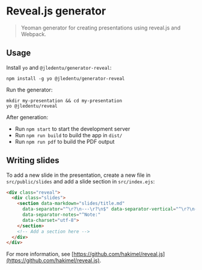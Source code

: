# Reveal.js generator

> Yeoman generator for creating presentations using reveal.js and Webpack.

## Usage

Install `yo` and `@jledentu/generator-reveal`:

```
npm install -g yo @jledentu/generator-reveal
```

Run the generator:

```
mkdir my-presentation && cd my-presentation
yo @jledentu/reveal
```

After generation:

* Run `npm start` to start the development server
* Run `npm run build` to build the app in `dist/`
* Run `npm run pdf` to build the PDF output

## Writing slides

To add a new slide in the presentation, create a new file in `src/public/slides` and add a slide section in `src/index.ejs`:

```html
<div class="reveal">
  <div class="slides">
    <section data-markdown="slides/title.md"
      data-separator="^\r?\n---\r?\n$" data-separator-vertical="^\r?\n--\r?\n$"
      data-separator-notes="^Note:"
      data-charset="utf-8">
    </section>
    <!-- Add a section here -->
  </div>
</div>
```

For more information, see [https://github.com/hakimel/reveal.js](https://github.com/hakimel/reveal.js).
